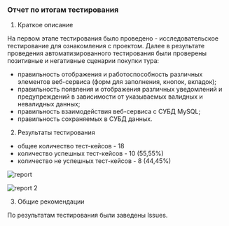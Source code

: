 ### Отчет по итогам тестирования
1. Краткое описание

На первом этапе тестирования было проведено - исследовательское тестирование для ознакомления с проектом. Далее в результате проведения автоматизированного тестирования были проверены позитивные и негативные сценарии покупки тура:

* правильность отображения и работоспособность различных элементов веб-сервиса (форм для заполнения, кнопок, вкладок);
* правильность появления и отображения различных уведомлений и предупреждений в зависимости от указываемых валидных и невалидных данных;
* правильность взаимодействия веб-сервиса с СУБД MySQL;
* правильность сохраняемых в СУБД данных.

2. Результаты тестирования

* общее количество тест-кейсов - 18 
* количество успешных тест-кейсов - 10 (55,55%)
* количество не успешных тест-кейсов - 8 (44,45%)

![report](https://user-images.githubusercontent.com/103605955/204541430-be2aeb8c-b956-4f91-bd16-b1affba7deaa.png)

![report 2](https://user-images.githubusercontent.com/103605955/204541474-5f63063b-4a46-4e68-b1ac-bb126617ca9f.png)




3. Общие рекомендации

По результатам тестирования были заведены  Issues.
